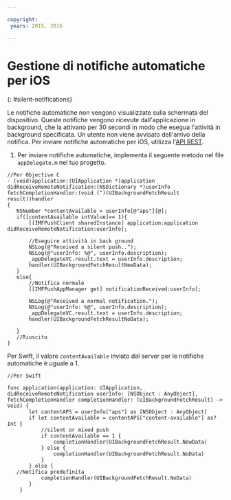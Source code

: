 ```yaml
---

copyright:
 years: 2015, 2016

---
```


# Gestione di notifiche automatiche per iOS
{: #silent-notifications}

Le notifiche automatiche non vengono visualizzate sulla schermata del dispositivo. Queste notifiche vengono ricevute dall'applicazione in background, che la attivano per 30 secondi in modo che esegua l'attività in background specificata. Un utente non viene avvisato dell'arrivo della notifica. Per inviare notifiche automatiche per iOS, utilizza l'[API REST](https://mobile.{DomainName}/imfpushrestapidocs/).   

1. Per inviare notifiche automatiche, implementa il seguente metodo nel file `appDelegate.m` nel tuo progetto.


```
//Per Objective C
- (void)application:(UIApplication *)application didReceiveRemoteNotification:(NSDictionary *)userInfo fetchCompletionHandler:(void (^)(UIBackgroundFetchResult result))handler
{
   NSNumber *contentAvailable = userInfo[@"aps"][@];
   if([contentAvailable intValue]== 1){
       [[IMFPushClient sharedInstance] application:application didReceiveRemoteNotification:userInfo];
       
       //Eseguire attività in back ground
       NSLog(@"Received a silent push..");
       NSLog(@"userInfo: %@", userInfo.description);
       _appDelegateVC.result.text = userInfo.description;
       handler(UIBackgroundFetchResultNewData);
   }
   else{
       //Notifica normale
       [[IMFPushAppManager get] notificationReceived:userInfo];
       
       NSLog(@"Received a normal notification.");
       NSLog(@"userInfo: %@", userInfo.description);
       _appDelegateVC.result.text = userInfo.description;
       handler(UIBackgroundFetchResultNoData);
       
   }
   //Riuscito
}
```

Per Swift, il valore `contentAvailable` inviato dal server per le notifiche automatiche è uguale a 1.

```
//Per Swift

func application(application: UIApplication, didReceiveRemoteNotification userInfo: [NSObject : AnyObject], fetchCompletionHandler completionHandler: (UIBackgroundFetchResult) -> Void) {
       let contentAPS = userInfo["aps"] as [NSObject : AnyObject]
       if let contentAvailable = contentAPS["content-available"] as? Int {
           //silent or mixed push
           if contentAvailable == 1 {
               completionHandler(UIBackgroundFetchResult.NewData)
           } else {
               completionHandler(UIBackgroundFetchResult.NoData)
           }
       } else {
   //Notifica predefinita
           completionHandler(UIBackgroundFetchResult.NoData)
       }
    }
```

